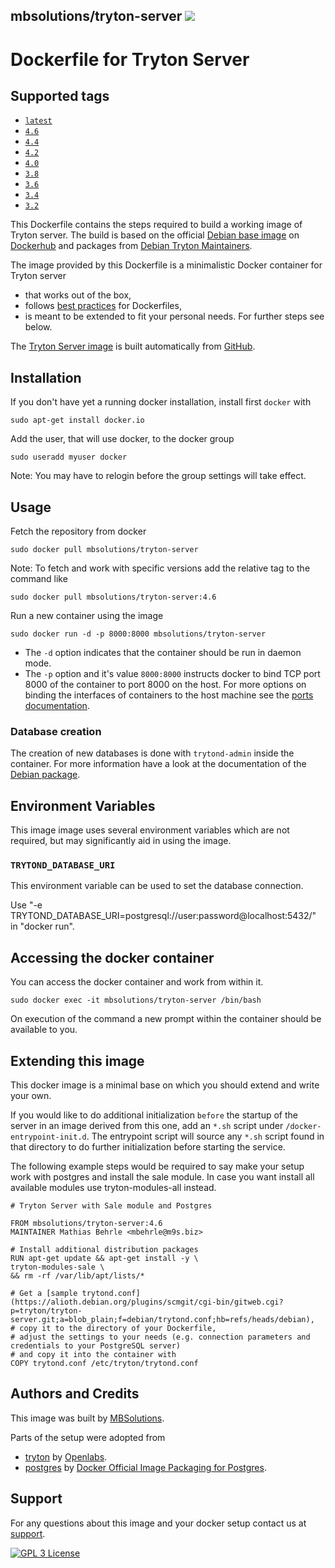 ## mbsolutions/tryton-server [![](https://img.shields.io/badge/container-ready-green.svg?style=flat)](https://registry.hub.docker.com/u/mbsolutions/tryton-server/)

# Dockerfile for Tryton Server

## Supported tags

- [`latest`](https://github.com/mbehrle/docker-tryton-server/blob/master/Dockerfile)
- [`4.6`](https://github.com/mbehrle/docker-tryton-server/blob/4.6/Dockerfile)
- [`4.4`](https://github.com/mbehrle/docker-tryton-server/blob/4.4/Dockerfile)
- [`4.2`](https://github.com/mbehrle/docker-tryton-server/blob/4.2/Dockerfile)
- [`4.0`](https://github.com/mbehrle/docker-tryton-server/blob/4.0/Dockerfile)
- [`3.8`](https://github.com/mbehrle/docker-tryton-server/blob/3.8/Dockerfile)
- [`3.6`](https://github.com/mbehrle/docker-tryton-server/blob/3.6/Dockerfile)
- [`3.4`](https://github.com/mbehrle/docker-tryton-server/blob/3.4/Dockerfile)
- [`3.2`](https://github.com/mbehrle/docker-tryton-server/blob/3.2/Dockerfile)

This Dockerfile contains the steps required to build a working image of
Tryton server. The build is based on the official
[Debian base image](https://registry.hub.docker.com/_/debian/) on 
[Dockerhub](https://docs.docker.com/docker-hub/repos/#repositories) and 
packages from [Debian Tryton Maintainers](http://tryton.alioth.debian.org/).

The image provided by this Dockerfile is a minimalistic Docker container
for Tryton server

* that works out of the box,
* follows [best practices](https://docs.docker.com/articles/dockerfile_best-practices/) for Dockerfiles,
* is meant to be extended to fit your personal needs. For further steps see below.

The [Tryton Server image](https://registry.hub.docker.com/u/mbsolutions/tryton-server/) is built automatically from [GitHub](https://github.com/mbehrle/docker-tryton-server).

## Installation

If you don't have yet a running docker installation, install first `docker` with

    sudo apt-get install docker.io

Add the user, that will use docker, to the docker group

    sudo useradd myuser docker

Note: You may have to relogin before the group settings will take effect.


## Usage

Fetch the repository from docker

    sudo docker pull mbsolutions/tryton-server

Note: To fetch and work with specific versions add the relative tag to the command like

    sudo docker pull mbsolutions/tryton-server:4.6

Run a new container using the image

    sudo docker run -d -p 8000:8000 mbsolutions/tryton-server

* The `-d` option indicates that the container should be run in daemon
  mode.
* The `-p` option and it's value `8000:8000` instructs docker to bind TCP port 8000
  of the container to port 8000 on the host. For more options on binding the interfaces
  of containers to the host machine see the
  [ports documentation](http://docs.docker.io/use/port_redirection/#port-redirection).

### Database creation

The creation of new databases is done with `trytond-admin` inside the container.
For more information have a look at the documentation of the
[Debian package](https://alioth.debian.org/plugins/scmgit/cgi-bin/gitweb.cgi?p=tryton/tryton-server.git;a=blob;f=debian/tryton-server.README.Debian;hb=HEAD "Git Debian Tryton Server README").

## Environment Variables

This image image uses several environment variables which are not required,
but may significantly aid in using the image.

### `TRYTOND_DATABASE_URI`

This environment variable can be used to set the database connection.

Use "-e TRYTOND_DATABASE_URI=postgresql://user:password@localhost:5432/" in "docker run".

## Accessing the docker container

You can access the docker container and work from within it.

    sudo docker exec -it mbsolutions/tryton-server /bin/bash

On execution of the command a new prompt within the container should be
available to you.

## Extending this image

This docker image is a minimal base on which you should extend and write
your own.

If you would like to do additional initialization `before` the startup of the server
in an image derived from this one, add an `*.sh` script under `/docker-entrypoint-init.d`.
The entrypoint script will source any `*.sh` script found in that directory
to do further initialization before starting the service.

The following example steps would be required to say make your setup work with postgres
and install the sale module. In case you want install all available modules use tryton-modules-all
instead.


    # Tryton Server with Sale module and Postgres

    FROM mbsolutions/tryton-server:4.6
    MAINTAINER Mathias Behrle <mbehrle@m9s.biz>

    # Install additional distribution packages
    RUN apt-get update && apt-get install -y \
    tryton-modules-sale \
    && rm -rf /var/lib/apt/lists/*
        
    # Get a [sample trytond.conf](https://alioth.debian.org/plugins/scmgit/cgi-bin/gitweb.cgi?p=tryton/tryton-server.git;a=blob_plain;f=debian/trytond.conf;hb=refs/heads/debian), 
    # copy it to the directory of your Dockerfile,
    # adjust the settings to your needs (e.g. connection parameters and credentials to your PostgreSQL server)
    # and copy it into the container with
    COPY trytond.conf /etc/tryton/trytond.conf

## Authors and Credits

This image was built by [MBSolutions](http://www.m9s.biz).

Parts of the setup were adopted from

* [tryton](https://github.com/openlabs/tryton) by [Openlabs](http://www.openlabs.co.in).
* [postgres](https://github.com/docker-library/postgres/) by [Docker Official Image Packaging for Postgres](https://github.com/docker-library/postgres/).

## Support

For any questions about this image and your docker setup contact us at [support](mailto:info@m9s.biz).

[![GPL 3 License](https://img.shields.io/badge/license-GPL3-blue.svg?style=flat)](LICENSE)
